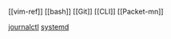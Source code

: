 [[vim-ref]]
[[bash]]
[[Git]]
[[CLI]]
[[Packet-mn]]


[journalctl](journalctl.md)
[systemd](systemd.md)
